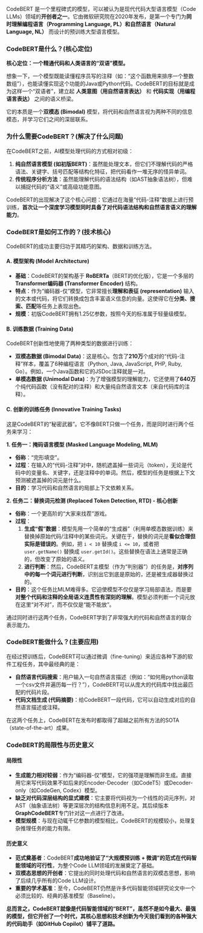 CodeBERT 是一个里程碑式的模型，可以被认为是现代代码大型语言模型（Code LLMs）领域的**开创者之一**。它由微软研究院在2020年发布，是第一个专门为**同时理解编程语言（Programming Language, PL）和自然语言（Natural Language, NL）** 而设计的预训练大型语言模型。

### CodeBERT是什么？(核心定位)

**核心定位：一个精通代码和人类语言的“双语”模型。**

想象一下，一个模型既能读懂程序员写的注释（如：“这个函数用来排序一个整数数组”），也能读懂实现这个功能的Java或Python代码。CodeBERT的目标就是成为这样一个“双语者”，建立起 **人类意图（用自然语言表达）** 和 **代码实现（用编程语言表达）** 之间的语义桥梁。

它的本质是一个**双模态 (Bimodal)** 模型，将代码和自然语言视为两种不同的信息模态，并学习它们之间的深层联系。

### 为什么需要CodeBERT？(解决了什么问题)

在CodeBERT之前，AI模型处理代码的方式相对初级：
1.  **纯自然语言模型 (如初版BERT)**：虽然能处理文本，但它们不理解代码的严格语法、关键字、括号匹配等结构化特征，把代码看作一堆无序的怪异单词。
2.  **传统程序分析方法**：虽然能理解代码的语法结构（如AST抽象语法树），但难以捕捉代码的“语义”或高级功能意图。

CodeBERT的出现解决了这个核心问题：它通过在海量“代码-注释”数据上进行预训练，**首次让一个深度学习模型同时具备了对代码语法结构和自然语言语义的理解能力**。

### CodeBERT是如何工作的？(技术核心)

CodeBERT的成功主要归功于其精巧的架构、数据和训练方法。

#### A. 模型架构 (Model Architecture)
*   **基础**：CodeBERT的架构基于 **RoBERTa**（BERT的优化版），它是一个多层的**Transformer编码器 (Transformer Encoder)** 结构。
*   **特点**：作为“编码器-仅”模型，它非常擅长**理解和表征 (representation)** 输入的文本或代码，将它们转换成包含丰富语义信息的向量。这使得它在**分类、搜索、匹配**等任务上表现出色。
*   **规模**：初版CodeBERT拥有1.25亿参数，按照今天的标准属于轻量级模型。

#### B. 训练数据 (Training Data)
CodeBERT创新性地使用了两种类型的数据进行训练：
*   **双模态数据 (Bimodal Data)**：这是核心。包含了**210万**个成对的“代码-注释”样本，覆盖了6种编程语言（Python, Java, JavaScript, PHP, Ruby, Go）。例如，一个Java函数和它的JSDoc注释就是一对。
*   **单模态数据 (Unimodal Data)**：为了增强模型的理解能力，它还使用了**640万**个纯代码函数（没有配对的注释）和大量纯自然语言文本（来自代码库的注释）。

#### C. 创新的训练任务 (Innovative Training Tasks)

这是CodeBERT的“秘密武器”。它不像BERT只做一个任务，而是同时进行两个任务来学习：

**1. 任务一：掩码语言模型 (Masked Language Modeling, MLM)**
*   **俗称**：“完形填空”。
*   **过程**：在输入的“代码-注释”对中，随机遮盖掉一些词元（token），无论是代码中的变量名、关键字，还是注释中的单词。然后，模型的任务是根据上下文预测被遮盖掉的词元是什么。
*   **目的**：学习代码和自然语言的局部上下文依赖关系。

**2. 任务二：替换词元检测 (Replaced Token Detection, RTD) - 核心创新**
*   **俗称**：一个更高阶的“大家来找茬”游戏。
*   **过程**：
    1.  **生成“假”数据**：模型先用一个简单的“生成器”（利用单模态数据训练）来替换掉原始代码/注释中的某些词元。关键在于，替换的词元是**看似合理但实际是错误的**。例如，把 `i < 10` 替换成 `i <= 10`，或者把 `user.getName()` 替换成 `user.getId()`。这些替换在语法上通常是正确的，但改变了原始的语义。
    2.  **进行判断**：然后，CodeBERT主模型（作为“判别器”）的任务是，**对序列中的每一个词元进行判断**，识别出它到底是原始的，还是被生成器替换过的。
*   **目的**：这个任务比MLM难得多。它迫使模型不仅仅是学习局部语法，而是要**对整个代码和注释的全局语义连贯性有深刻的理解**。模型必须判断一个词元放在这里“对不对”，而不仅仅是“能不能放”。

通过同时进行这两个任务，CodeBERT学到了非常强大的代码和自然语言的联合表示能力。

### CodeBERT能做什么？(主要应用)

在经过预训练后，CodeBERT可以通过微调（fine-tuning）来适应各种下游的软件工程任务，其中最经典的是：
*   **自然语言代码搜索**：用户输入一句自然语言描述（例如：“如何用python读取一个csv文件并遍历每一行？”），CodeBERT可以从庞大的代码库中找出最匹配的代码片段。
*   **代码文档生成 (代码摘要)**：给CodeBERT一段代码，它可以自动生成对应的自然语言描述或注释。

在这两个任务上，CodeBERT在发布时都取得了超越之前所有方法的SOTA（state-of-the-art）成果。

### CodeBERT的局限性与历史意义

#### 局限性
*   **生成能力相对较弱**：作为“编码器-仅”模型，它的强项是理解而非生成。直接用它来写代码效果不如后来的Encoder-Decoder（如CodeT5）或Decoder-only（如CodeGen, Codex）模型。
*   **缺乏对代码深层结构的显式建模**：它主要将代码视为一个线性的词元序列，对AST（抽象语法树）等更深层次的结构信息利用不足。其后续版本**GraphCodeBERT**专门针对这一点进行了改进。
*   **模型规模**：与现在动辄千亿参数的模型相比，CodeBERT的规模较小，处理复杂推理任务的能力有限。

#### 历史意义
*   **范式奠基者**：CodeBERT**成功地验证了“大规模预训练 + 微调”的范式在代码智能领域的可行性**，为整个Code LLM领域的发展奠定了基础。
*   **双模态思想的开创者**：它提出的同时处理代码和自然语言的双模态思想，影响了后续几乎所有的Code LLM设计。
*   **重要的学术基准**：至今，CodeBERT仍然是许多代码智能领域研究论文中一个必须比较的、经典的基准模型（Baseline）。

**总而言之，CodeBERT就像是代码智能领域的“BERT”，虽然不是如今最大、最强的模型，但它开创了一个时代，其核心思想和技术创新为今天我们看到的各种强大的代码助手（如GitHub Copilot）铺平了道路。**
